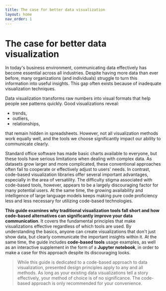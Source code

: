 ```yaml
---
title: The case for better data visualization
layout: home
nav_order: 1
---
```

# The case for better data visualization
<!-- it's a landing page, first thing the user see. It should look atractive and welcoming... -->
In today's business environment, communicating data effectively has become essential across all industries. Despite having more data than ever before, many organizations (and individuals) struggle to turn this information into useful insights. This gap often exists because of inadequate visualization techniques.

Data visualization transforms raw numbers into visual formats that help people see patterns quickly. Good visualizations reveal:
- trends,
- outliers,
- relationships,

that remain hidden in spreadsheets. However, not all visualization methods work equally well, and the tools we choose significantly impact our ability to communicate clearly.

Standard office software has made basic charts available to everyone, but these tools have serious limitations when dealing with complex data. As datasets grow larger and more complicated, these conventional approaches often fail to cooperate or effectively adjust to users' needs. In contrast, code-based visualization libraries offer several important advantages, especially in the area of versatility. The difficulty stigma associated with code-based tools, however, appears to be a largely discouraging factor for many potential users. At the same time, the growing availability and intelligence of large language models keeps making pure code proficiency less and less necessary for utilizing code-based technologies.

**This guide examines why traditional visualization tools fall short and how code-based alternatives can significantly improve your data communication**. It covers the fundamental principles that make visualizations effective regardless of which tools are used. By understanding the basics, anyone can create visualizations that don't just show data, but clearly communicate the important insights within it. At the same time, the guide includes **code-based tools** usage examples, as well as an interactive supplement in the form of a **Jupyter notebook**, in order to make a case for this approach despite its discouraging looks.
<!-- 3 large paragraphs of explanation, before 1 paragraph with the actual target of this documentation? Looks too much -->

>While this guide is dedicated to a code-based approach to data visualization, presented design principles apply to any and all methods. As long as your existing data visualizations tell a story effectively, your method of choice is of no significance. The code-based approach is only recommended for your convenience.
<!-- summary: wall of text with no formatting. Documentation is about visualize something, but where are the actual 'visuals (or even some 'text visuals')? -->
